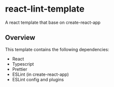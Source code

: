 # react-lint-template

A react template that base on create-react-app

## Overview

This template contains the following dependencies:

- React
- Typescript
- Prettier
- ESLint (in create-react-app)
- ESLint config and plugins